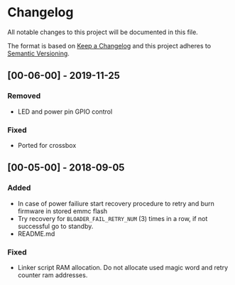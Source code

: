 # Changelog
All notable changes to this project will be documented in this file.

The format is based on [Keep a Changelog](http://keepachangelog.com/en/1.0.0/)
and this project adheres to [Semantic Versioning](http://semver.org/spec/v2.0.0.html).


## [00-06-00] - 2019-11-25
### Removed
- LED and power pin GPIO control

### Fixed
- Ported for crossbox

## [00-05-00] - 2018-09-05
### Added
- In case of power failiure start recovery procedure to retry and burn firmware in stored emmc flash
- Try recovery for `BLOADER_FAIL_RETRY_NUM` (3) times in a row, if not successful go to standby.
- README.md

### Fixed
- Linker script RAM allocation. Do not allocate used magic word and retry counter ram addresses.
